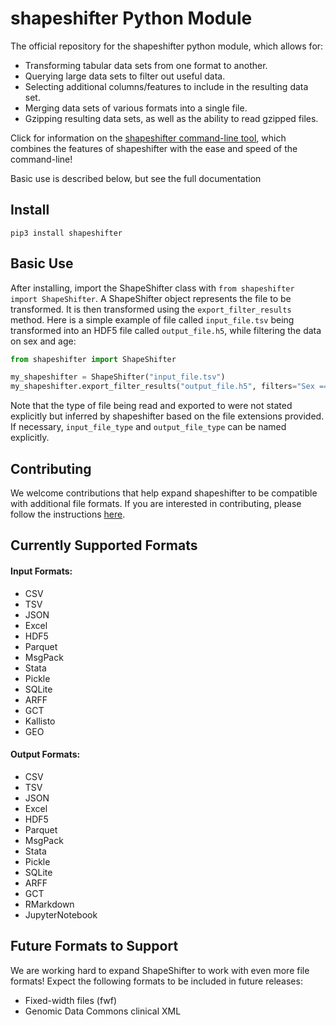# shapeshifter Python Module
The official repository for the shapeshifter python module, which allows for:
* Transforming tabular data sets from one format to another.
* Querying large data sets to filter out useful data.
* Selecting additional columns/features to include in the resulting data set.
* Merging data sets of various formats into a single file.
* Gzipping resulting data sets, as well as the ability to read gzipped files.

Click for information on the [shapeshifter command-line tool](https://github.com/srp33/ShapeShifter-CLI), which combines
the features of shapeshifter with the ease and speed of the command-line!

Basic use is described below, but see the full documentation  
## Install
`pip3 install shapeshifter`

## Basic Use
After installing, import the ShapeShifter class with `from shapeshifter import ShapeShifter`. A ShapeShifter object 
represents the file to be transformed. It is then transformed using the `export_filter_results` method. Here is a simple
example of file called `input_file.tsv` being transformed into an HDF5 file called `output_file.h5`, while filtering 
the data on sex and age:
```python
from shapeshifter import ShapeShifter

my_shapeshifter = ShapeShifter("input_file.tsv")
my_shapeshifter.export_filter_results("output_file.h5", filters="Sex == 'M' and Age > 40")
```
Note that the type of file being read and exported to were not stated explicitly but inferred by shapeshifter based on
the file extensions provided. If necessary, `input_file_type` and `output_file_type` can be named explicitly.


## Contributing
We welcome contributions that help expand shapeshifter to be compatible with additional file formats. If you are 
interested in contributing, please follow the instructions [here](https://github.com/srp33/ShapeShifter/blob/master/shapeshifter/README.md).
## Currently Supported Formats
#### Input Formats:
* CSV
* TSV
* JSON
* Excel
* HDF5
* Parquet
* MsgPack
* Stata
* Pickle
* SQLite
* ARFF
* GCT
* Kallisto
* GEO

#### Output Formats:
* CSV 
* TSV
* JSON
* Excel
* HDF5
* Parquet
* MsgPack
* Stata 
* Pickle
* SQLite 
* ARFF 
* GCT 
* RMarkdown 
* JupyterNotebook

## Future Formats to Support
We are working hard to expand ShapeShifter to work with even more file formats! Expect the following formats to be 
included in future releases:
* Fixed-width files (fwf)
* Genomic Data Commons clinical XML